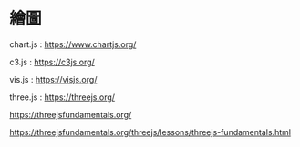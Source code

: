 # 繪圖

chart.js : https://www.chartjs.org/

c3.js : https://c3js.org/

vis.js : https://visjs.org/

three.js : https://threejs.org/

https://threejsfundamentals.org/

https://threejsfundamentals.org/threejs/lessons/threejs-fundamentals.html

